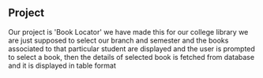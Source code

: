 ## Project

Our project is 'Book Locator' we have made this for our college library we are just supposed to select our branch and semester and 
the books associated to that particular student are displayed and the user is prompted to select a book, then the details of selected 
book is fetched from database and it is displayed in table format 


